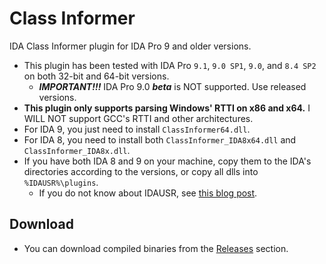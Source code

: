 # Class Informer
IDA Class Informer plugin for IDA Pro 9 and older versions.

 - This plugin has been tested with IDA Pro `9.1`, `9.0 SP1`, `9.0`, and `8.4 SP2` on both 32-bit and 64-bit versions.
   - ***IMPORTANT!!!*** IDA Pro 9.0 ***beta*** is NOT supported. Use released versions.
 - **This plugin only supports parsing Windows' RTTI on x86 and x64.** I WILL NOT support GCC's RTTI and other architectures.
 - For IDA 9, you just need to install `ClassInformer64.dll`.
 - For IDA 8, you need to install both `ClassInformer_IDA8x64.dll` and `ClassInformer_IDA8x.dll`.
 - If you have both IDA 8 and 9 on your machine, copy them to the IDA's directories according to the versions, or copy all dlls into `%IDAUSR%\plugins`.
   - If you do not know about IDAUSR, see [this blog post](https://hex-rays.com/blog/igors-tip-of-the-week-33-idas-user-directory-idausr).

## Download
- You can download compiled binaries from the [Releases](../../releases) section.

